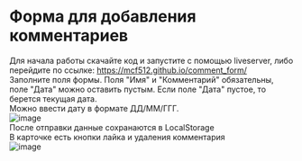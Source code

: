 # Форма для добавления комментариев
Для начала работы скачайте код и запустите с помощью liveserver, либо перейдите по ссылке: https://mcf512.github.io/comment_form/ <br>
Заполните поля формы. Поля "Имя" и "Комментарий" обязательны, поле "Дата" можно оставить пустым. Если поле "Дата" пустое, то берется текущая дата.<br>
Можно ввести дату в формате ДД/ММ/ГГГ.<br>
![image](https://user-images.githubusercontent.com/90979076/224535714-949f1b1b-3e8a-4dc4-890c-a234e67c36d2.png)<br>
После отправки данные сохранаются в LocalStorage<br>
В карточке есть кнопки лайка и удаления комментария<br>
![image](https://user-images.githubusercontent.com/90979076/224536177-b2113c68-af29-438e-abbe-86a3e2b58ac4.png)



